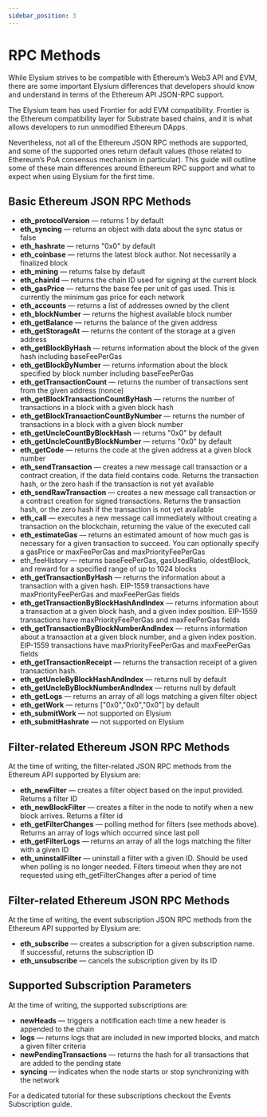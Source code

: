 ```yaml
---
sidebar_position: 3
---
```


# RPC Methods

While Elysium strives to be compatible with Ethereum’s Web3 API and EVM, there are some important Elysium differences
that developers should know and understand in terms of the Ethereum API JSON-RPC support.

The Elysium team has used Frontier for add EVM compatibility. Frontier is the Ethereum compatibility
layer for Substrate based chains, and it is what allows developers to run unmodified Ethereum DApps.

Nevertheless, not all of the Ethereum JSON RPC methods are supported, and some of the supported ones return default
values (those related to Ethereum’s PoA consensus mechanism in particular). This guide will outline some of these main
differences around Ethereum RPC support and what to expect when using Elysium for the first time.

## Basic Ethereum JSON RPC Methods

- **eth_protocolVersion** — returns 1 by default
- **eth_syncing** — returns an object with data about the sync status or false
- **eth_hashrate** — returns "0x0" by default
- **eth_coinbase** — returns the latest block author. Not necessarily a finalized block
- **eth_mining** — returns false by default
- **eth_chainId** — returns the chain ID used for signing at the current block
- **eth_gasPrice** — returns the base fee per unit of gas used. This is currently the minimum gas price for each network
- **eth_accounts** — returns a list of addresses owned by the client
- **eth_blockNumber** — returns the highest available block number
- **eth_getBalance** — returns the balance of the given address
- **eth_getStorageAt** — returns the content of the storage at a given address
- **eth_getBlockByHash** — returns information about the block of the given hash including baseFeePerGas
- **eth_getBlockByNumber** — returns information about the block specified by block number including baseFeePerGas
- **eth_getTransactionCount** — returns the number of transactions sent from the given address (nonce)
- **eth_getBlockTransactionCountByHash** — returns the number of transactions in a block with a given block hash
- **eth_getBlockTransactionCountByNumber** — returns the number of transactions in a block with a given block number
- **eth_getUncleCountByBlockHash** — returns "0x0" by default
- **eth_getUncleCountByBlockNumber** — returns "0x0" by default
- **eth_getCode** — returns the code at the given address at a given block number
- **eth_sendTransaction** — creates a new message call transaction or a contract creation, if the data field contains
  code.
  Returns the transaction hash, or the zero hash if the transaction is not yet available
- **eth_sendRawTransaction** — creates a new message call transaction or a contract creation for signed transactions.
  Returns
  the transaction hash, or the zero hash if the transaction is not yet available
- **eth_call** — executes a new message call immediately without creating a transaction on the blockchain, returning
  the
  value of the executed call
- **eth_estimateGas** — returns an estimated amount of how much gas is necessary for a given transaction to succeed. You
  can
  optionally specify a gasPrice or maxFeePerGas and maxPriorityFeePerGas
- eth_feeHistory — returns baseFeePerGas, gasUsedRatio, oldestBlock, and reward for a specified range of up to 1024
  blocks
- **eth_getTransactionByHash** — returns the information about a transaction with a given hash. EIP-1559 transactions
  have
  maxPriorityFeePerGas and maxFeePerGas fields
- **eth_getTransactionByBlockHashAndIndex** — returns information about a transaction at a given block hash, and a given
  index
  position. EIP-1559 transactions have maxPriorityFeePerGas and maxFeePerGas fields
- **eth_getTransactionByBlockNumberAndIndex** — returns information about a transaction at a given block number, and a
  given
  index position. EIP-1559 transactions have maxPriorityFeePerGas and maxFeePerGas fields
- **eth_getTransactionReceipt** — returns the transaction receipt of a given transaction hash.
- **eth_getUncleByBlockHashAndIndex** — returns null by default
- **eth_getUncleByBlockNumberAndIndex** — returns null by default
- **eth_getLogs** — returns an array of all logs matching a given filter object
- **eth_getWork** — returns ["0x0","0x0","0x0"] by default
- **eth_submitWork** — not supported on Elysium
- **eth_submitHashrate** — not supported on Elysium

## Filter-related Ethereum JSON RPC Methods

At the time of writing, the filter-related JSON RPC methods from the Ethereum API supported by Elysium are:

- **eth_newFilter** — creates a filter object based on the input provided. Returns a filter ID
- **eth_newBlockFilter** — creates a filter in the node to notify when a new block arrives. Returns a filter id
- **eth_getFilterChanges** — polling method for filters (see methods above). Returns an array of logs which occurred
  since
  last poll
- **eth_getFilterLogs** — returns an array of all the logs matching the filter with a given ID
- **eth_uninstallFilter** — uninstall a filter with a given ID. Should be used when polling is no longer needed. Filters
  timeout when they are not requested using eth_getFilterChanges after a period of time

## Filter-related Ethereum JSON RPC Methods

At the time of writing, the event subscription JSON RPC methods from the Ethereum API supported by Elysium are:

- **eth_subscribe** — creates a subscription for a given subscription name. If successful, returns the subscription ID
- **eth_unsubscribe** — cancels the subscription given by its ID

## Supported Subscription Parameters

At the time of writing, the supported subscriptions are:

- **newHeads** — triggers a notification each time a new header is appended to the chain
- **logs** — returns logs that are included in new imported blocks, and match a given filter criteria
- **newPendingTransactions** — returns the hash for all transactions that are added to the pending state
- **syncing** — indicates when the node starts or stop synchronizing with the network

For a dedicated tutorial for these subscriptions checkout the Events Subscription guide.
